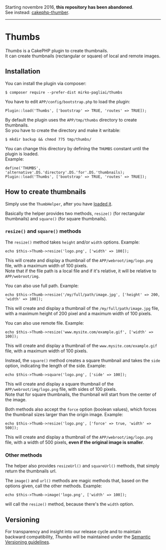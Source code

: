 Starting novembre 2016, **this repository has been abandoned**.  
See instead: [cakephp-thumber](https://github.com/mirko-pagliai/cakephp-thumber).

***

# Thumbs
*Thumbs* is a CakePHP plugin to create thumbnails.  
It can create thumbnails (rectangular or square) of local and remote images.

## Installation
You can install the plugin via composer:

    $ composer require --prefer-dist mirko-pagliai/thumbs
    
You have to edit `APP/config/bootstrap.php` to load the plugin:

    Plugin::load('Thumbs', ['bootstrap' => TRUE, 'routes' => TRUE]);
    
By default the plugin uses the `APP/tmp/thumbs` directory to create 
thumbnails.  
So you have to create the directory and make it writable:

    $ mkdir backup && chmod 775 tmp/thumbs/

You can change this directory by defining the `THUMBS` constant until the 
plugin is loaded.  
Example:

    define('THUMBS', 'alternative'.DS.'directory'.DS.'for'.DS.'thumbnails);
    Plugin::load('Thumbs', ['bootstrap' => TRUE, 'routes' => TRUE]);

## How to create thumbnails
Simply use the `ThumbHelper`, after you have 
[loaded it](http://book.cakephp.org/3.0/en/views/helpers.html#configuring-helpers).

Basically the helper provides two methods, `resize()` (for rectangular 
thumbnails) and  `square()` (for square thumbnails).

### `resize()` and `square()` methods

The `resize()` method takes `height` and/or `width` options. Example:

    echo $this->Thumb->resize('logo.png', ['width' => 100]);

This will create and display a thumbnail of the `APP/webroot/img/logo.png` 
file, with a maximum width of 100 pixels.  
Note that if the file path is a local file and if it's relative, it will be 
relative to `APP/webroot/img`.

You can also use full path. Example:

    echo $this->Thumb->resize('/my/full/path/image.jpg', ['height' => 200, 'width' => 100]);

This will create and display a thumbnail of the `/my/full/path/image.jpg` file, 
with a maximum height of 200 pixel and a maximum width of 100 pixels.

You can also use remote file. Example:

    echo $this->Thumb->resize('www.mysite.com/example.gif', ['width' => 100]);
    
This will create and display a thumbnail of the `www.mysite.com/example.gif` 
file, with a maximum width of 100 pixels.

Instead, the `square()` method creates a square thumbnail and takes the `side` 
option, indicating the length of the side. Example:

    echo $this->Thumb->square('logo.png', ['side' => 100]);
    
This will create and display a square thumbnail of the 
`APP/webroot/img/logo.png` file, with sides of 100 pixels.   
Note that for square thumbnails, the thumbnail will start from the center of 
the image.

Both methods also accept the `force` option (boolean values), which forces the 
thumbnail sizes larger than the origin image. Example:

    echo $this->Thumb->resize('logo.png', ['force' => true, 'width' => 500]);
    
This will create and display a thumbnail of the `APP/webroot/img/logo.png` 
file, with a width of 500 pixels, **even if the original image is smaller**.

### Other methods
The helper also provides `resizeUrl()` and `squareUrl()` methods, that simply 
return the thumbnails url.

The `image()` and `url()` methods are magic methods that, based on the options 
given, call the other methods. Example:

    echo $this->Thumb->image('logo.png', ['width' => 100]);
    
will call the `resize()` method, because there's the `width` option.

## Versioning
For transparency and insight into our release cycle and to maintain backward 
compatibility, *Thumbs* will be maintained under the 
[Semantic Versioning guidelines](http://semver.org).
